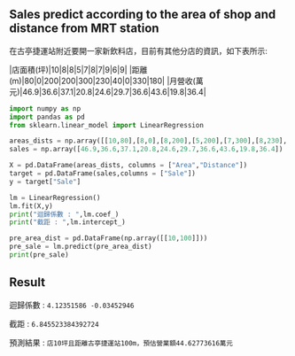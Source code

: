 ## Sales predict according to the area of shop and distance from MRT station
在古亭捷運站附近要開一家新飲料店，目前有其他分店的資訊，如下表所示:

|店面積(坪)|10|8|8|5|7|8|7|9|6|9|
|距離(m)|80|0|200|200|300|230|40|0|330|180|
|月營收(萬元)|46.9|36.6|37.1|20.8|24.6|29.7|36.6|43.6|19.8|36.4|

```python
import numpy as np
import pandas as pd
from sklearn.linear_model import LinearRegression

areas_dists = np.array([[10,80],[8,0],[8,200],[5,200],[7,300],[8,230],[7,40],[9,0],[6,330],[9,180]])
sales = np.array([46.9,36.6,37.1,20.8,24.6,29.7,36.6,43.6,19.8,36.4])

X = pd.DataFrame(areas_dists, columns = ["Area","Distance"])
target = pd.DataFrame(sales,columns = ["Sale"])
y = target["Sale"]

lm = LinearRegression()
lm.fit(X,y)
print("迴歸係數 : ",lm.coef_)
print("截距 : ",lm.intercept_)

pre_area_dist = pd.DataFrame(np.array([[10,100]]))
pre_sale = lm.predict(pre_area_dist)
print(pre_sale)
```

## Result
迴歸係數 :  `4.12351586 -0.03452946`

截距 :  `6.845523384392724`

預測結果 : `店10坪且距離古亭捷運站100m，預估營業額44.62773616萬元`
